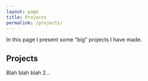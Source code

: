 ```yaml
---
layout: page
title: Projects
permalink: /projects/
---
```


In this page I present some "big" projects I have made.

## Projects

Blah blah blah 2...
